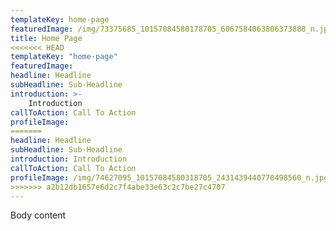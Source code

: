 ```yaml
---
templateKey: home-page
featuredImage: /img/73375685_10157084580178705_6067584063806373888_n.jpg
title: Home Page
<<<<<<< HEAD
templateKey: "home-page"
featuredImage:
headline: Headline
subHeadline: Sub-Headline
introduction: >-
    Introduction
callToAction: Call To Action
profileImage:
=======
headline: Headline
subHeadline: Sub-Headline
introduction: Introduction
callToAction: Call To Action
profileImage: /img/74627095_10157084580318705_2431439440770498560_n.jpg
>>>>>>> a2b12db1657e6d2c7f4abe33e63c2c7be27c4707
---
```

Body content
